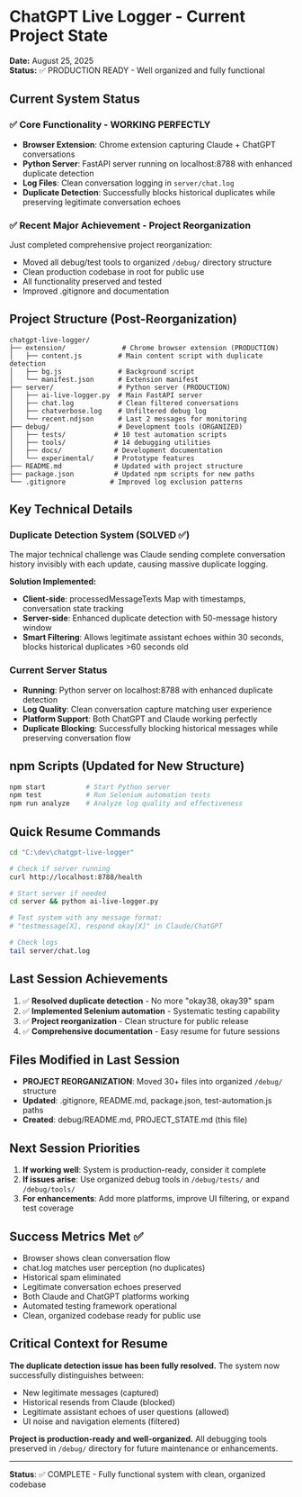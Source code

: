 # ChatGPT Live Logger - Current Project State

**Date:** August 25, 2025  
**Status:** ✅ PRODUCTION READY - Well organized and fully functional

## Current System Status

### ✅ Core Functionality - WORKING PERFECTLY
- **Browser Extension**: Chrome extension capturing Claude + ChatGPT conversations
- **Python Server**: FastAPI server running on localhost:8788 with enhanced duplicate detection  
- **Log Files**: Clean conversation logging in `server/chat.log`
- **Duplicate Detection**: Successfully blocks historical duplicates while preserving legitimate conversation echoes

### ✅ Recent Major Achievement - Project Reorganization
Just completed comprehensive project reorganization:
- Moved all debug/test tools to organized `/debug/` directory structure
- Clean production codebase in root for public use
- All functionality preserved and tested
- Improved .gitignore and documentation

## Project Structure (Post-Reorganization)

```
chatgpt-live-logger/
├── extension/              # Chrome browser extension (PRODUCTION)
│   ├── content.js         # Main content script with duplicate detection
│   ├── bg.js              # Background script  
│   └── manifest.json      # Extension manifest
├── server/                # Python server (PRODUCTION)
│   ├── ai-live-logger.py  # Main FastAPI server
│   ├── chat.log           # Clean filtered conversations
│   ├── chatverbose.log    # Unfiltered debug log
│   └── recent.ndjson      # Last 2 messages for monitoring
├── debug/                 # Development tools (ORGANIZED)
│   ├── tests/            # 10 test automation scripts
│   ├── tools/            # 14 debugging utilities  
│   ├── docs/             # Development documentation
│   └── experimental/     # Prototype features
├── README.md             # Updated with project structure
├── package.json          # Updated npm scripts for new paths
└── .gitignore           # Improved log exclusion patterns
```

## Key Technical Details

### Duplicate Detection System (SOLVED ✅)
The major technical challenge was Claude sending complete conversation history invisibly with each update, causing massive duplicate logging.

**Solution Implemented:**
- **Client-side**: processedMessageTexts Map with timestamps, conversation state tracking
- **Server-side**: Enhanced duplicate detection with 50-message history window
- **Smart Filtering**: Allows legitimate assistant echoes within 30 seconds, blocks historical duplicates >60 seconds old

### Current Server Status
- **Running**: Python server on localhost:8788 with enhanced duplicate detection
- **Log Quality**: Clean conversation capture matching user experience  
- **Platform Support**: Both ChatGPT and Claude working perfectly
- **Duplicate Blocking**: Successfully blocking historical messages while preserving conversation flow

## npm Scripts (Updated for New Structure)
```bash
npm start          # Start Python server
npm test           # Run Selenium automation tests  
npm run analyze    # Analyze log quality and effectiveness
```

## Quick Resume Commands
```bash
cd "C:\dev\chatgpt-live-logger"

# Check if server running
curl http://localhost:8788/health

# Start server if needed
cd server && python ai-live-logger.py

# Test system with any message format:
# "testmessage[X], respond okay[X]" in Claude/ChatGPT

# Check logs  
tail server/chat.log
```

## Last Session Achievements
1. ✅ **Resolved duplicate detection** - No more "okay38, okay39" spam
2. ✅ **Implemented Selenium automation** - Systematic testing capability
3. ✅ **Project reorganization** - Clean structure for public release
4. ✅ **Comprehensive documentation** - Easy resume for future sessions

## Files Modified in Last Session
- **PROJECT REORGANIZATION**: Moved 30+ files into organized `/debug/` structure
- **Updated**: .gitignore, README.md, package.json, test-automation.js paths
- **Created**: debug/README.md, PROJECT_STATE.md (this file)

## Next Session Priorities
1. **If working well**: System is production-ready, consider it complete
2. **If issues arise**: Use organized debug tools in `/debug/tests/` and `/debug/tools/`
3. **For enhancements**: Add more platforms, improve UI filtering, or expand test coverage

## Success Metrics Met ✅
- Browser shows clean conversation flow
- chat.log matches user perception (no duplicates)
- Historical spam eliminated  
- Legitimate conversation echoes preserved
- Both Claude and ChatGPT platforms working
- Automated testing framework operational
- Clean, organized codebase ready for public use

## Critical Context for Resume
**The duplicate detection issue has been fully resolved.** The system now successfully distinguishes between:
- New legitimate messages (captured)
- Historical resends from Claude (blocked)  
- Legitimate assistant echoes of user questions (allowed)
- UI noise and navigation elements (filtered)

**Project is production-ready and well-organized.** All debugging tools preserved in `/debug/` directory for future maintenance or enhancements.

---

**Status**: ✅ COMPLETE - Fully functional system with clean, organized codebase